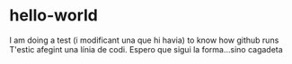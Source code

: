 # hello-world
I am doing a test (i modificant una que hi havia) to know how github runs
T'estic afegint una línia de codi.
Espero que sigui la forma...sino cagadeta

